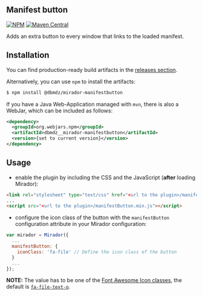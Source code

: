 ## Manifest button

[![NPM](https://img.shields.io/npm/v/@dbmdz/mirador-manifestbutton.svg)](https://www.npmjs.com/package/@dbmdz/mirador-manifestbutton)
[![Maven Central](https://img.shields.io/maven-central/v/org.webjars.npm/dbmdz__mirador-manifestbutton.svg)](http://search.maven.org/search?q=a:dbmdz__mirador-manifestbutton)

Adds an extra button to every window that links to the loaded manifest.

## Installation

You can find production-ready build artifacts in the [releases section](https://github.com/dbmdz/mirador-plugins/releases).

Alternatively, you can use `npm` to install the artifacts:

```sh
$ npm install @dbmdz/mirador-manifestbutton
```

If you have a Java Web-Application managed with `mvn`, there is also a WebJar, which can be included as follows:

```xml
<dependency>
  <groupId>org.webjars.npm</groupId>
  <artifactId>dbmdz__mirador-manifestbutton</artifactId>
  <version>{set to current version}</version>
</dependency>
```

## Usage

* enable the plugin by including the CSS and the JavaScript (**after** loading Mirador):

```html
<link rel="stylesheet" type="text/css" href="<url to the plugin>/manifestButton.min.css" />
...
<script src="<url to the plugin>/manifestButton.min.js"></script>
```

* configure the icon class of the button with the `manifestButton` configuration attribute in your Mirador configuration:

```js
var mirador = Mirador({
  ...
  manifestButton: {
    iconClass: 'fa-file' // Define the icon class of the button
  }
  ...
});
```

**NOTE:** The value has to be one of the [Font Awesome Icon classes](http://fontawesome.io/icon), the default is [`fa-file-text-o`](http://fontawesome.io/icon/file-text-o/).
